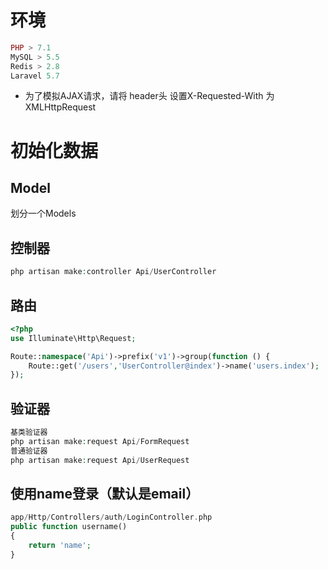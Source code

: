 # 环境
```php
PHP > 7.1
MySQL > 5.5
Redis > 2.8
Laravel 5.7
```
- 为了模拟AJAX请求，请将 header头 设置X-Requested-With 为 XMLHttpRequest

# 初始化数据

## Model
划分一个Models

## 控制器
```php
php artisan make:controller Api/UserController
```

## 路由
```php
<?php
use Illuminate\Http\Request;

Route::namespace('Api')->prefix('v1')->group(function () {
    Route::get('/users','UserController@index')->name('users.index');
});
```

## 验证器
```php
基类验证器
php artisan make:request Api/FormRequest
普通验证器
php artisan make:request Api/UserRequest
```

## 使用name登录（默认是email）
```php
app/Http/Controllers/auth/LoginController.php 
public function username()
{
    return 'name';
}
```
